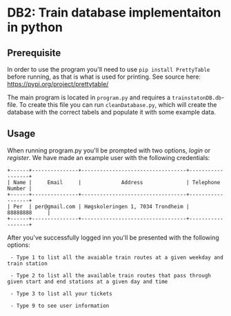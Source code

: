# DB2: Train database implementaiton in python

## Prerequisite

In order to use the program you'll need to use `pip install PrettyTable` before running, as that is what is used for printing.
See source here: https://pypi.org/project/prettytable/

The main program is located in `program.py` and requires a `trainstatonDB.db`-file. To create this file you can run `cleanDatabase.py`, which will create the database with the correct tabels and populate it with some example data.

## Usage

When running program.py you'll be prompted with two options, _login_ or _register_. We have made an example user with the following credentials:

```
+------+---------------+----------------------------------+------------------+
| Name |     Email     |             Address              | Telephone Number |
+------+---------------+----------------------------------+------------------+
| Per  | per@gmail.com | Høgskoleringen 1, 7034 Trondheim |     88888888     |
+------+---------------+----------------------------------+------------------+
```

After you've successfully logged inn you'll be presented with the following options:

```
 - Type 1 to list all the avaiable train routes at a given weekday and train station

 - Type 2 to list all the available train routes that pass through given start and end stations at a given day and time

 - Type 3 to list all your tickets

 - Type 9 to see user information
```
